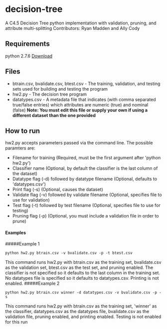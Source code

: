 # decision-tree
A C4.5 Decision Tree python implementation with validation, pruning, and attribute multi-splitting
Contributors: Ryan Madden and Ally Cody

## Requirements
python 2.7.6 [Download](https://www.python.org/download/releases/2.7.6/)

## Files
* btrain.csv, bvalidate.csv, btest.csv - The training, validation, and testing sets used for building and testing the program
* hw2.py - The decision tree program
* datatypes.csv - A metadata file that indicates (with comma separated true/false entries) which attributes are numeric (true) and nominal (false) **Note: You must edit this file or supply your own if using a different dataset than the one provided**

## How to run
hw2.py accepts parameters passed via the command line. The possible paramters are:
* Filename for training (Required, must be the first argument after 'python hw2.py')
* Classifier name (Optional, by default the classifier is the last column of the dataset)
* Datatype flag (-d) followed by datatype filename (Optional, defaults to 'datatypes.csv')
* Print flag (-s) (Optional, causes the dataset)
* Validate flag (-v) followed by validate filename (Optional, specifies file to use for validation)
* Test flag (-t) followed by test filename (Optional, specifies file to use for testing)
* Pruning flag (-p) (Optional, you must include a validation file in order to prune)

#### Examples
#####Example 1
```
python hw2.py btrain.csv -v bvalidate.csv -p -t btest.csv
```
This command runs hw2.py with btrain.csv as the training set, bvalidate.csv as the validation set, btest.csv as the test set, and pruning enabled. The classifier is not specified so it defaults to the last column in the training set. No datatypes file is specified so it defaults to datatypes.csv. Printing is not enabled.
#####Example 2
```
python hw2.py btrain.csv winner -d datatypes.csv -v bvalidate.csv -p -s
```
This command runs hw2.py with btrain.csv as the training set, 'winner' as the classifier, datatypes.csv as the datatypes file, bvalidate.csv as the validation file, pruning enabled, and printing enabled. Testing is not enabled for this run